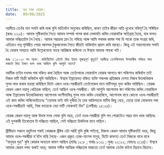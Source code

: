 ```yaml
---
title:  ৰূথ আৰু বোৱজ।
date:   09/06/2025
---
```


নয়মীয়ে তেওঁৰ নাম সলনি কৰি মাৰা বুলি মাতিবলৈ অনুৰোধ কৰিছিল, কাৰণ তাইৰ জীৱন অতি দুখেৰে পৰিপূৰ্ণ হৈ পৰিছিল (ৰূথঃ ১:২০)। আমাৰ সৃষ্টিকৰ্ত্তাৰ সৈতে আমাৰ সম্পৰ্ক পাপৰ দ্বাৰা মেৰামতি কৰিব নোৱাৰাকৈ ক্ষতিগ্রস্থ হৈছে, যাৰ ফলত আমাক দৰিদ্ৰতালৈ লৈ গৈছে। আমাৰ সম্ভাৱনা ম্লান হৈ পৰিছে আৰু আমি পথাৰৰ কাষৰ পৰা যি পাৰো তাক সংগ্ৰহ কৰি, এতিয়াও ভগ্ন পৃথিৱীত পোৱা আনন্দৰ টুকুৰাবোৰৰ সৈতে জীয়াই থাকিবলৈ প্ৰয়াস কৰি আছো। কিন্তু এই সকলোবোৰ সলনি হৈ যোৱাৰ সময়তে আমি উল্লেখযোগ্য ভাৱে আৱিষ্কাৰ কৰিলো যে ঈশ্বৰে আমাক পাহৰা নাই।

`ৰূথঃ ২:৫-২০ পদ পঢ়ক। কাহিনীটোৰ এইটো কিয় ইমান গুৰুত্বপূৰ্ণ মুহূর্ত্ত? নয়মীয়ে তেওঁবিলাকৰ উপকাৰীৰ পৰিচয় লাভ কৰাটো কিয় ইমান ভাল খবৰ আছিল বুলি আপুনি ভাবে?`

নয়মীক তাইৰ দখলৰ পৰা বঞ্চিত কৰা হৈছিল আৰু তেওঁলোকে মোৱাবলৈ যোৱাৰ আগতে ঋণ পৰিশোধ কৰিবলৈ তাই নিজৰ মাটি বিক্ৰী কৰিবলৈ ঘূৰি আহিছিল। ঈশ্বৰে ইস্রায়েলত বঞ্চিত ব্যক্তি সকলক প্ৰতিজ্ঞাৰ দেশত নিজৰ উত্তৰাধিকাৰ পুনৰ লাভ কৰাৰ ব্যৱস্থা কৰিছিল যিটো এজন ওচৰ-সম্বন্ধীয়াই তেওঁলোকৰ বাবে মাটিসমূহ মুক্ত কৰিব পাৰিছিল। বোৱজ কেৱল এজন দয়ালু খেতিয়ক নাছিল; তেওঁ আছিল ওচৰ-সম্বন্ধীয়া। যদি আপুনি আপোনাৰ ঋণ পৰিশোধ কৰিব নোৱাৰিলে আৰু ইস্রায়েলৰ উত্তৰাধিকাৰত আপোনাৰ অংশীদাৰিত্ব পুনৰ লাভ কৰিব নোৱাৰিলে, আপোনাৰ বাবে কোনো ওচৰ-সম্বন্ধীয়াই এই কাম কৰিব পাৰিলেহেঁতেনঃ “তোমাৰ ভাই যদি দুখীয়া হৈ তাৰ আধিপত্যৰ মাটিৰ কিছু বেচে, তেন্তে তাক মোকলাব পৰা ওচৰ-সম্বন্ধীয়াই আহি, নিজ ভায়েকে বেচা মাটি মোকলাই দিব” (লেবীয়াঃ ২৫:২৫)।

বোৱজ কেৱল দয়ালু আৰু উদাৰ মনৰ লোক বুলি নহয়, তেওঁ ওচৰ-সম্বন্ধীয়া বুলি গম পোৱাটোও সম্ভৱ বাল খবৰ আছিলঃ এই দুগৰাকী তিৰোতাৰ যি দৰিদ্ৰতা আছিল, সেই দৰিদ্ৰতা চিৰদিনৰ বাবে নাছিল।

খ্রীষ্টিয়ান সকলে বহুদিনৰ পৰাই বোৱজক খ্ৰীষ্টৰ এটা আৰ্হি বুলি বুজি পাইছে, যিজনা কেৱল আমাৰ সৃষ্টিকৰ্ত্তাই নহয়, কিন্তু আমাৰ ওচৰ-সম্বন্ধীয়া হ’বলৈ বাছি লৈছে- এজন প্রকৃত তেজ-মাংসৰ মানুহ, যিটো কাৰণত তেওঁ নিজকে বাৰে বাৰে “মানুহৰ পুত্র” বুলি কোৱাৰ অন্যতম কাৰণ আছিল (মথিঃ ১২:৮ ; মার্কঃ ৮:৩১ ; লুকঃ ২২:২২; যোহনঃ ৩:১৪)। ঈশ্বৰে আমাক কেৱল লক্ষ্য কৰাই নহয়; আমাৰ গভীৰ আত্মিক দৰিদ্ৰতাৰ মাজতো তেওঁ আমাক তেওঁৰ কইনা হিচাবে বিচাৰে।